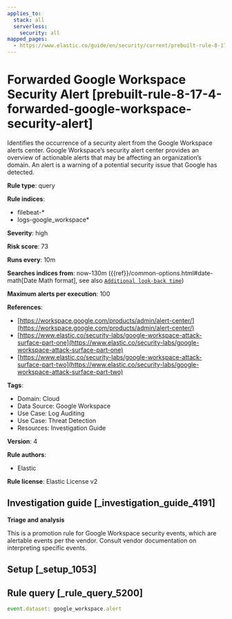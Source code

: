```yaml
---
applies_to:
  stack: all
  serverless:
    security: all
mapped_pages:
  - https://www.elastic.co/guide/en/security/current/prebuilt-rule-8-17-4-forwarded-google-workspace-security-alert.html
---
```


# Forwarded Google Workspace Security Alert [prebuilt-rule-8-17-4-forwarded-google-workspace-security-alert]

Identifies the occurrence of a security alert from the Google Workspace alerts center. Google Workspace’s security alert center provides an overview of actionable alerts that may be affecting an organization’s domain. An alert is a warning of a potential security issue that Google has detected.

**Rule type**: query

**Rule indices**:

* filebeat-*
* logs-google_workspace*

**Severity**: high

**Risk score**: 73

**Runs every**: 10m

**Searches indices from**: now-130m ({{ref}}/common-options.html#date-math[Date Math format], see also [`Additional look-back time`](docs-content://solutions/security/detect-and-alert/create-detection-rule.md#rule-schedule))

**Maximum alerts per execution**: 100

**References**:

* [https://workspace.google.com/products/admin/alert-center/](https://workspace.google.com/products/admin/alert-center/)
* [https://www.elastic.co/security-labs/google-workspace-attack-surface-part-one](https://www.elastic.co/security-labs/google-workspace-attack-surface-part-one)
* [https://www.elastic.co/security-labs/google-workspace-attack-surface-part-two](https://www.elastic.co/security-labs/google-workspace-attack-surface-part-two)

**Tags**:

* Domain: Cloud
* Data Source: Google Workspace
* Use Case: Log Auditing
* Use Case: Threat Detection
* Resources: Investigation Guide

**Version**: 4

**Rule authors**:

* Elastic

**Rule license**: Elastic License v2

## Investigation guide [_investigation_guide_4191]

**Triage and analysis**

This is a promotion rule for Google Workspace security events, which are alertable events per the vendor. Consult vendor documentation on interpreting specific events.


## Setup [_setup_1053]



## Rule query [_rule_query_5200]

```js
event.dataset: google_workspace.alert
```


